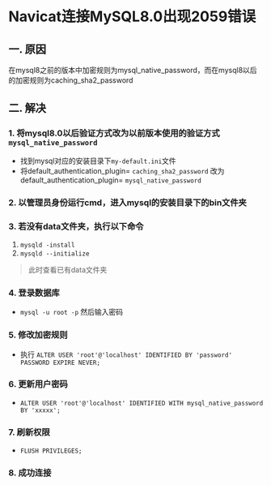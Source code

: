 # Navicat连接MySQL8.0出现2059错误

## 一. 原因

在mysql8之前的版本中加密规则为mysql_native_password，而在mysql8以后的加密规则为caching_sha2_password

## 二. 解决
### 1. 将mysql8.0以后验证方式改为以前版本使用的验证方式`mysql_native_password`
* 找到mysql对应的安装目录下`my-default.ini`文件
* 将default_authentication_plugin= `caching_sha2_password` 改为 default_authentication_plugin= `mysql_native_password`

### 2. 以管理员身份运行cmd，进入mysql的安装目录下的bin文件夹

### 3. 若没有data文件夹，执行以下命令
1. `mysqld -install`
2. `mysqld --initialize`

> 此时查看已有data文件夹

### 4. 登录数据库 
* `mysql -u root -p` 然后输入密码

### 5. 修改加密规则
* 执行 `ALTER USER 'root'@'localhost' IDENTIFIED BY 'password' PASSWORD EXPIRE NEVER;`

### 6. 更新用户密码
* `ALTER USER 'root'@'localhost' IDENTIFIED WITH mysql_native_password BY 'xxxxx';`

### 7. 刷新权限
* `FLUSH PRIVILEGES;`

### 8. 成功连接



<comment/>